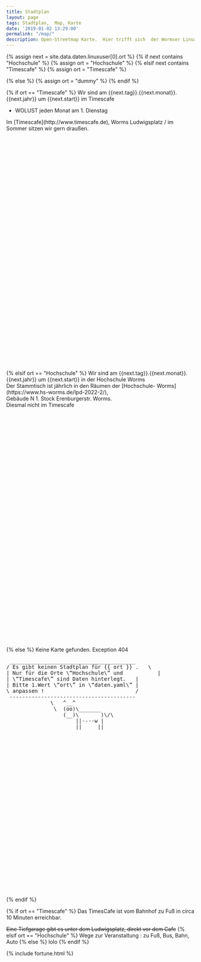 ```yaml
---
title: Stadtplan
layout: page
tags: Stadtplan,  Map, Karte
date: '2019-01-02 13:29:00'
permalink: "/map/"
description: Open-Streetmap Karte.  Hier trifft sich  der Wormser Linux User Stammtisch
---
```



{% assign next = site.data.daten.linuxuser[0].ort %}
{% if next contains "Hochschule" %}
  {% assign ort = "Hochschule" %}
{% elsif next contains "Timescafe" %}
  {% assign ort = "Timescafe" %}

{% else %}
  {% assign ort = "dummy" %}
{% endif %}


{% if ort == "Timescafe" %}
 Wir sind am {{next.tag}}.{{next.monat}}.{{next.jahr}} um {{next.start}} im Timescafe
 <ul>
 <li>WOLUST jeden Monat am 1. Dienstag</li>
 </ul>
 Im [Timescafe](http://www.timescafe.de), Worms Ludwigsplatz / im Sommer sitzen wir gern draußen.
 <div id="mapid" style="height: 637px;"></div>
{% elsif ort == "Hochschule" %}
Wir sind am {{next.tag}}.{{next.monat}}.{{next.jahr}} um {{next.start}} in der Hochschule Worms <br />
Der Stammtisch ist jährlich in den Räumen der [Hochschule- Worms](https://www.hs-worms.de/lpd-2022-2/),<br />Gebäude N 1. Stock Erenburgerstr. Worms.
 <br />
 Diesmal nicht im Timescafe

 <div id="mapid" style="height: 637px;"></div>
{% else %}
 Keine Karte gefunden. Exception 404
 <div id="mapid" style="height: 637px;">
 <pre>
 ________________________________________
/ Es gibt keinen Stadtplan für {{ ort }} .   \
| Nur für die Orte \“Hochschule\” und           |
| \“Timescafe\” sind Daten hinterlegt.   |
| Bitte 1.Wert \“ort\” in \“daten.yaml\” |
\ anpassen !                             /
 ----------------------------------------
              \   ^__^
               \  (oo)\_______
                  (__)\       )\/\
                      ||----w |
                      ||     ||
</pre>
</div>
{% endif %}





<script>

	var mymap = L.map('mapid').setView([49.63290, 8.36309], 13);

	L.tileLayer('https://api.mapbox.com/styles/v1/{id}/tiles/{z}/{x}/{y}?access_token=pk.eyJ1IjoiZGV3b21zZXIiLCJhIjoiY2p1NXByNTI1MHF3NjRkbzJ4bzdyemRrayJ9.gs3MZEcigyG_wdlH_q1Q1w', {
		maxZoom: 18,
		attribution: 'Map data &copy; <a href="https://www.openstreetmap.org/">OpenStreetMap</a> contributors, ' +
			'<a href="https://creativecommons.org/licenses/by-sa/2.0/">CC-BY-SA</a>, ' +
			'Imagery © <a href="https://www.mapbox.com/">Mapbox</a>',
		id: 'mapbox/streets-v11',
		tileSize: 512,
		zoomOffset: -1
	}).addTo(mymap);




{% if ort == "Timescafe" %}
 L.marker([49.632493, 8.363262]).addTo(mymap).bindPopup('<b>Linux Stammtisch !</b><br>im Timescafe.').openPopup();
 var circle = L.circle([49.632493, 8.363262], 500, {
{% elsif ort == "Hochschule" %}
 L.marker([49.635074, 8.345403]).addTo(mymap).bindPopup('<b>Linux Stammtisch !</b><br>Hochschule.').openPopup();
var circle = L.circle([49.6350742, 8.3454037], 500, {
{% else %}
lolo
{% endif %}


		color: 'grey',
		fillColor: '#f03',
		fillOpacity: 0.2
	}).addTo(mymap).bindPopup("Maximal noch 500 Meter");



	var popup = L.popup();

	function onMapClick(e) {
		popup
			.setLatLng(e.latlng)
			.setContent("You clicked the map at " + e.latlng.toString())
			.openOn(mymap);
	}

	mymap.on('click', onMapClick);

</script>

{% if ort == "Timescafe" %}
Das TimesCafe ist vom Bahnhof zu Fuß in circa 10 Minuten erreichbar.

<s>Eine Tiefgarage gibt es unter dem Ludwigsplatz, direkt vor dem Cafe</s>
{% elsif ort == "Hochschule" %}
Wege zur Veranstaltung : zu Fuß, Bus, Bahn, Auto
{% else %}
lolo
{% endif %}

{% include fortune.html %}
